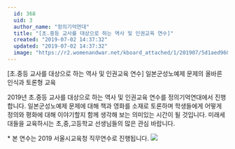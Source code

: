 ```yaml
---
  id: 368
  uid: 3
  author_name: "정의기억연대"
  title: "[초.중등 교사를 대상으로 하는 역사 및 인권교육 연수]"
  created: "2019-07-02 14:37:32"
  updated: "2019-07-02 14:37:32"
  image: "https://r2.womenandwar.net/kboard_attached/1/201907/5d1aed96014586062013.jpg"
---
```

\[초.중등 교사를 대상으로 하는 역사 및 인권교육 연수\]
일본군성노예제 문제의 올바른 인식과 토론형 교육

2019년 초.중등 교사를 대상으로 하는 역사 및 인권교육 연수를 정의기억연대에서 진행합니다. 일본군성노예제 문제에 대해 책과 영화를 소재로 토론하며 학생들에게 어떻게 정의와 평화에 대해 이야기할지 함께 생각해 보는 의미있는 시간이 될 것입니다. 미래세대들을 교육하시는 초,중,고등학교 선생님들의 많은 관심 바랍니다.

\* 본 연수는 2019 서울시교육청 직무연수로 진행됩니다. ![](https://r2.womenandwar.net/kboard_attached/1/201907/5d1aed96014586062013.jpg)